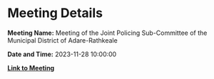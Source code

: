 # Meeting Details

**Meeting Name:** Meeting of the Joint Policing Sub-Committee of the Municipal District of Adare-Rathkeale

**Date and Time:** 2023-11-28 10:00:00

**[Link to Meeting](https://www.limerick.ie/council/whats-on/meeting-of-the-joint-policing-sub-committee-of-the-municipal-district-of-adare)**
